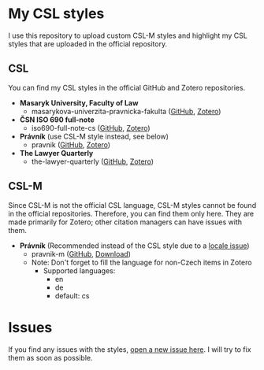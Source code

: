 # My CSL styles
I use this repository to upload custom CSL-M styles and highlight my CSL styles that are uploaded in the official repository.

## CSL
You can find my CSL styles in the official GitHub and Zotero repositories.

- **Masaryk University, Faculty of Law**
  - masarykova-univerzita-pravnicka-fakulta ([GitHub](https://github.com/citation-style-language/styles/blob/master/masarykova-univerzita-pravnicka-fakulta.csl), [Zotero](https://www.zotero.org/styles?q=id%3Amasarykova-univerzita-pravnicka-fakulta))
- **ČSN ISO 690 full-note**
  - iso690-full-note-cs ([GitHub](https://github.com/citation-style-language/styles/blob/master/iso690-full-note-cs.csl), [Zotero](https://www.zotero.org/styles?q=id%3Aiso690-full-note-cs))
- **Právník** (use CSL-M style instead, see below)
  - pravnik ([GitHub](https://github.com/citation-style-language/styles/blob/master/pravnik.csl), [Zotero](https://www.zotero.org/styles?q=id%3Apravnik))
- **The Lawyer Quarterly**
  - the-lawyer-quarterly ([GitHub](https://github.com/citation-style-language/styles/tree/master/dependent/the-lawyer-quarterly.csl), [Zotero](https://www.zotero.org/styles?q=id%3Athe-lawyer-quarterly))

## CSL-M
Since CSL-M is not the official CSL language, CSL-M styles cannot be found in the official repositories. Therefore, you can find them only here. They are made primarily for Zotero; other citation managers can have issues with them.

- **Právník** (Recommended instead of the CSL style due to a [locale issue](https://forums.zotero.org/discussion/85344/how-to-change-the-locale-for-a-term-to-match-the-document-language))
  - pravnik-m ([GitHub](https://github.com/OTristanF/csl-styles/blob/master/csl-m/pravnik-m.csl), [Download](https://github.com/OTristanF/csl-styles/raw/master/csl-m/pravnik-m.csl))
  - Note: Don't forget to fill the language for non-Czech items in Zotero
    - Supported languages:
      - en
      - de
      - default: cs

# Issues
If you find any issues with the styles, [open a new issue here](https://github.com/OTristanF/csl-styles/issues). I will try to fix them as soon as possible.
